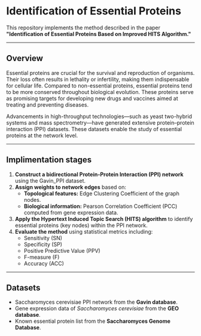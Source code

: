 # Identification of Essential Proteins

This repository implements the method described in the paper **"Identification of Essential Proteins Based on Improved HITS Algorithm."**

---

## Overview

Essential proteins are crucial for the survival and reproduction of organisms. Their loss often results in lethality or infertility, making them indispensable for cellular life. Compared to non-essential proteins, essential proteins tend to be more conserved throughout biological evolution. These proteins serve as promising targets for developing new drugs and vaccines aimed at treating and preventing diseases.

Advancements in high-throughput technologies—such as yeast two-hybrid systems and mass spectrometry—have generated extensive protein–protein interaction (PPI) datasets. These datasets enable the study of essential proteins at the network level.

---

## Implimentation stages

1. **Construct a bidirectional Protein-Protein Interaction (PPI) network** using the Gavin_PPI dataset.  
2. **Assign weights to network edges** based on:  
   - **Topological features:** Edge Clustering Coefficient of the graph nodes.  
   - **Biological information:** Pearson Correlation Coefficient (PCC) computed from gene expression data.  
3. **Apply the Hypertext Induced Topic Search (HITS) algorithm** to identify essential proteins (key nodes) within the PPI network.  
4. **Evaluate the method** using statistical metrics including:  
   - Sensitivity (SN)  
   - Specificity (SP)  
   - Positive Predictive Value (PPV)  
   - F-measure (F)  
   - Accuracy (ACC)  

---

## Datasets

- Saccharomyces cerevisiae PPI network from the **Gavin database**.  
- Gene expression data of *Saccharomyces cerevisiae* from the **GEO database**.  
- Known essential protein list from the **Saccharomyces Genome Database**.

